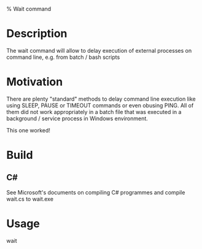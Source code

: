 % Wait command

# Description
The wait command will allow to delay execution of external processes
on command line, e.g. from batch / bash scripts

# Motivation
There are plenty "standard" methods to delay command line execution
like using SLEEP, PAUSE or TIMEOUT commands or even obusing PING.
All of them did not work appropriately in a batch file that
was executed in a background / service process in Windows environment.

This one worked!

# Build
## C#
See Microsoft's documents on compiling C# programmes and compile
wait.cs to wait.exe

# Usage
wait <NumberOfSeconds>
  
